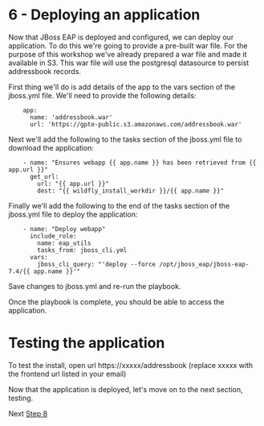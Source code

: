 # 6 - Deploying an application

Now that JBoss EAP is deployed and configured, we can deploy our application.  To do this we're going to provide a pre-built war file.  For the purpose of this workshop we've already prepared a war file and made it available in S3.  This war file will use the postgresql datasource to persist addressbook records.

First thing we'll do is add details of the app to the vars section of the jboss.yml file.  We'll need to provide the following details:

```
    app:
      name: 'addressbook.war'
      url: 'https://gpte-public.s3.amazonaws.com/addressbook.war'
```

Next we'll add the following to the tasks section of the jboss.yml file to download the application:

```
    - name: "Ensures webapp {{ app.name }} has been retrieved from {{ app.url }}"
      get_url:
        url: "{{ app.url }}"
        dest: "{{ wildfly_install_workdir }}/{{ app.name }}"
```

Finally we'll add the following to the end of the tasks section of the jboss.yml file to deploy the application:

```
    - name: "Deploy webapp"
      include_role:
        name: eap_utils
        tasks_from: jboss_cli.yml
      vars:
        jboss_cli_query: "'deploy --force /opt/jboss_eap/jboss-eap-7.4/{{ app.name }}'"
```

Save changes to jboss.yml and re-run the playbook.

Once the playbook is complete, you should be able to access the application.

# Testing the application

To test the install, open url https://xxxxx/addressbook (replace xxxxx with the frontend url listed in your email) 


Now that the application is deployed, let's move on to the next section, testing.

Next [Step 8](./8-testing.md)